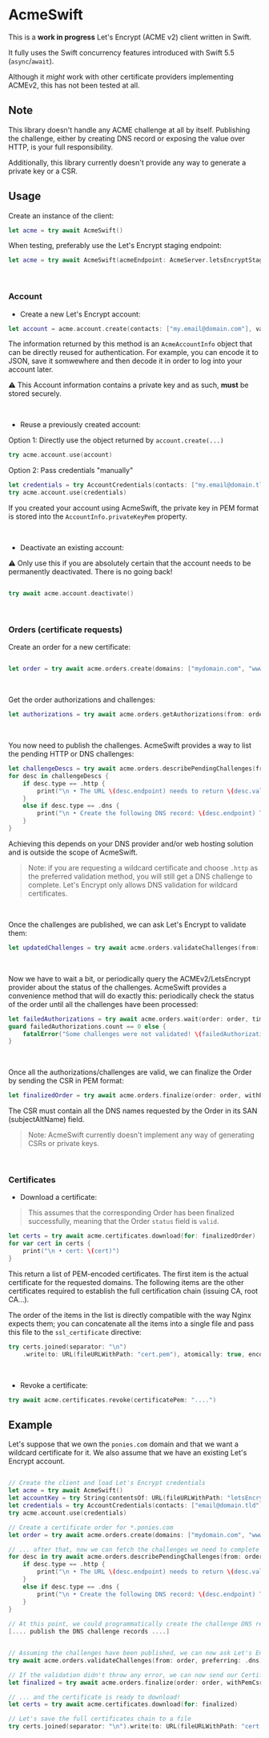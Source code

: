 # AcmeSwift

This is a **work in progress** Let's Encrypt (ACME v2) client written in Swift. 

It fully uses the Swift concurrency features introduced with Swift 5.5 (`async`/`await`).

Although it _might_ work with other certificate providers implementing ACMEv2, this has not been tested at all.


## Note
This library doesn't handle any ACME challenge at all by itself.
Publishing the challenge, either by creating DNS record or exposing the value over HTTP, is your full responsibility. 

Additionally, this library currently doesn't provide any way to generate a private key or a CSR.


## Usage

Create an instance of the client:
```swift
let acme = try await AcmeSwift()

```

When testing, preferably use the Let's Encrypt staging endpoint:
```swift
let acme = try await AcmeSwift(acmeEndpoint: AcmeServer.letsEncryptStaging)

```

<br/>


### Account

- Create a new Let's Encrypt account:

```swift
let account = acme.account.create(contacts: ["my.email@domain.com"], validateTOS: true)
```

The information returned by this method is an `AcmeAccountInfo` object that can be directly reused for authentication. 
For example, you can encode it to JSON, save it somwewhere and then decode it in order to log into your account later.

⚠️ This Account information contains a private key and as such, **must** be stored securely.


<br/>

- Reuse a previously created account:

Option 1: Directly use the object returned by `account.create(...)`
```swift
try acme.account.use(account)
```

Option 2: Pass credentials "manually"
```swift
let credentials = try AccountCredentials(contacts: ["my.email@domain.tld"], pemKey: "private key in PEM format")
try acme.account.use(credentials)
```

If you created your account using AcmeSwift, the private key in PEM format is stored into the `AccountInfo.privateKeyPem` property.

<br/>

- Deactivate an existing account:

⚠️ Only use this if you are absolutely certain that the account needs to be permanently deactivated. There is no going back!

```swift

try await acme.account.deactivate()
```

<br/>


### Orders (certificate requests)

 Create an order for a new certificate:
 
 ```swift
 
 let order = try await acme.orders.create(domains: ["mydomain.com", "www.mydomain.com"])
 ```

<br/>

Get the order authorizations and challenges: 
```swift
let authorizations = try await acme.orders.getAuthorizations(from: order)
```

<br/>

You now need to publish the challenges. AcmeSwift provides a way to list the pending HTTP or DNS challenges:
```swift
let challengeDescs = try await acme.orders.describePendingChallenges(from: order, preferring: .http)
for desc in challengeDescs {
    if desc.type == .http {
        print("\n • The URL \(desc.endpoint) needs to return \(desc.value)")
    }
    else if desc.type == .dns {
        print("\n • Create the following DNS record: \(desc.endpoint) TXT \(desc.value)")
    }
}
```
Achieving this depends on your DNS provider and/or web hosting solution and is outside the scope of AcmeSwift.
> Note: if you are requesting a wildcard certificate and choose `.http` as the preferred validation method, you will still get a DNS challenge to complete.
Let's Encrypt only allows DNS validation for wildcard certificates.

<br/>

Once the challenges are published, we can ask Let's Encrypt to validate them:
```swift
let updatedChallenges = try await acme.orders.validateChallenges(from: order, preferring: .http)
```

<br/>

Now we have to wait a bit, or periodically query the ACMEv2/LetsEncrypt provider about the status of the challenges.
AcmeSwift provides a convenience method that will do exactly this: periodically check the status of the order until all the challenges have been processed:
```swift
let failedAuthorizations = try await acme.orders.wait(order: order, timeout: 30 /* in seconds*/) 
guard failedAuthorizations.count == 0 else {
    fatalError("Some challenges were not validated! \(failedAuthorizations)")
}
```

<br/>

Once all the authorizations/challenges are valid, we can finalize the Order by sending the CSR in PEM format:
```swift
let finalizedOrder = try await acme.orders.finalize(order: order, withPemCsr: "...")
```
The CSR must contain all the DNS names requested by the Order in its SAN (subjectAltName) field.
> Note: AcmeSwift currently doesn't implement any way of generating CSRs or private keys.


<br/>

### Certificates

- Download a certificate:

> This assumes that the corresponding Order has been finalized successfully, meaning that the Order `status` field is `valid`.

```swift
let certs = try await acme.certificates.download(for: finalizedOrder)
for var cert in certs {
    print("\n • cert: \(cert)")
}
```

This return a list of PEM-encoded certificates. The first item is the actual certificate for the requested domains.
The following items are the other certificates required to establish the full certification chain (issuing CA, root CA...).

The order of the items in the list is directly compatible with the way Nginx expects them; you can concatenate all the items into a single file and pass this file to the `ssl_certificate` directive:
```swift
try certs.joined(separator: "\n")
    .write(to: URL(fileURLWithPath: "cert.pem"), atomically: true, encoding: .utf8)
```

<br/>

- Revoke a certificate:
```swift
try await acme.certificates.revoke(certificatePem: "....")
```


## Example

Let's suppose that we own the `ponies.com` domain and that we want a wildcard certificate for it.
We also assume that we have an existing Let's Encrypt account.

```swift

// Create the client and load Let's Encrypt credentials
let acme = try await AcmeSwift()
let accountKey = try String(contentsOf: URL(fileURLWithPath: "letsEncryptAccountKey.pem"), encoding: .utf8)
let credentials = try AccountCredentials(contacts: ["email@domain.tld"], pemKey: accountKey)
try acme.account.use(credentials)

// Create a certificate order for *.ponies.com
let order = try await acme.orders.create(domains: ["mydomain.com", "www.mydomain.com"])

// ... after that, now we can fetch the challenges we need to complete
for desc in try await acme.orders.describePendingChallenges(from: order, preferring: .dns) {
    if desc.type == .http {
        print("\n • The URL \(desc.endpoint) needs to return \(desc.value)")
    }
    else if desc.type == .dns {
        print("\n • Create the following DNS record: \(desc.endpoint) TXT \(desc.value)")
    }
}
 
// At this point, we could programmatically create the challenge DNS records using our DNS provider's API
[.... publish the DNS challenge records ....]


// Assuming the challenges have been published, we can now ask Let's Encrypt to validate them
try await acme.orders.validateChallenges(from: order, preferring: .dns)

// If the validation didn't throw any error, we can now send our Certificate Signing Request...
let finalized = try await acme.orders.finalize(order: order, withPemCsr: csr)

// ... and the certificate is ready to download!
let certs = try await acme.certificates.download(for: finalized)

// Let's save the full certificates chain to a file 
try certs.joined(separator: "\n").write(to: URL(fileURLWithPath: "cert.pem"), atomically: true, encoding: .utf8)
``` 

